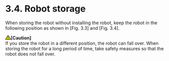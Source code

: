 ﻿# 3.4. Robot storage

When storing the robot without installing the robot, keep the robot in the following position as shown in [Fig. 3.3] and [Fig. 3.4].

<img src="../_assets/작은주의표시.png"><b>[Caution]</b><br>
If you store the robot in a different position, the robot can fall over. When storing the robot for a long period of time, take safety measures so that the robot does not fall over.